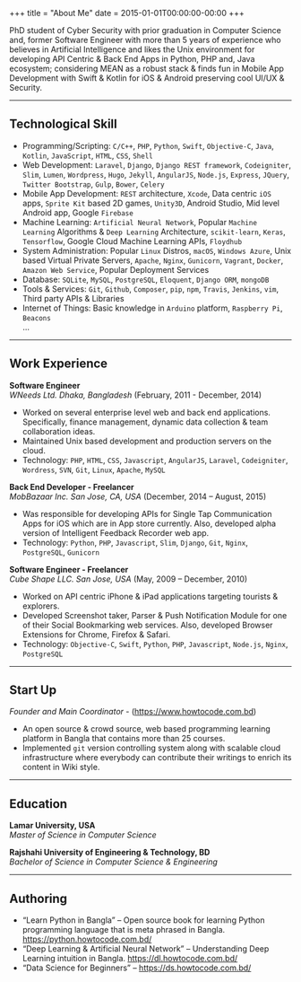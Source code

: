 +++
title = "About Me"
date = 2015-01-01T00:00:00-00:00
+++

PhD student of Cyber Security with prior graduation in Computer Science and, former Software Engineer with more than 5 years of experience who believes in Artificial Intelligence and likes the Unix environment for developing API Centric & Back End Apps in Python, PHP and, Java ecosystem; considering MEAN as a robust stack & finds fun in Mobile App Development with Swift & Kotlin for iOS & Android preserving cool UI/UX & Security.

***

Technological Skill
-
* Programming/Scripting: `C/C++`, `PHP`, `Python`, `Swift`, `Objective-C`, `Java`, `Kotlin`, `JavaScript`, `HTML`, `CSS`, `Shell`
* Web Development: `Laravel`, `Django`, `Django REST framework`, `Codeigniter`, `Slim`, `Lumen`, `Wordpress`, `Hugo`, `Jekyll`, `AngularJS`, `Node.js`, `Express`, `JQuery`, `Twitter Bootstrap`, `Gulp`, `Bower`, `Celery`
* Mobile App Development: `REST` architecture, `Xcode`, Data centric `iOS` apps, `Sprite Kit` based 2D games, `Unity3D`, Android Studio, Mid level Android app, Google `Firebase`
* Machine Learning: `Artificial Neural Network`, Popular `Machine Learning` Algorithms & `Deep Learning` Architecture, `scikit-learn`, `Keras`, `Tensorflow`, Google Cloud Machine Learning APIs, `Floydhub`
* System Administration: Popular `Linux` Distros, `macOS`, `Windows Azure`, Unix based Virtual Private Servers, `Apache`, `Nginx`, `Gunicorn`, `Vagrant`, `Docker`, `Amazon Web Service`, Popular Deployment Services
* Database: `SQLite`, `MySQL`, `PostgreSQL`, `Eloquent`, `Django ORM`, `mongoDB`
* Tools & Services: `Git`, `Github`, `Composer`, `pip`, `npm`, `Travis`, `Jenkins`, `vim`, Third party APIs & Libraries
* Internet of Things: Basic knowledge in `Arduino` platform, `Raspberry Pi`, `Beacons`  
...

***  

Work Experience
-
**Software Engineer**  
*WNeeds Ltd. Dhaka, Bangladesh*
(February, 2011 - December, 2014)   

* Worked on several enterprise level web and back end applications. Specifically, finance management, dynamic data collection & team collaboration ideas. 
* Maintained Unix based development and production servers on the cloud.
* Technology: `PHP`, `HTML`, `CSS`, `Javascript`, `AngularJS`, `Laravel`, `Codeigniter`, `Wordress`, `SVN`, `Git`, `Linux`, `Apache`, `MySQL`

**Back End Developer - Freelancer**  
*MobBazaar Inc. San Jose, CA, USA*
(December, 2014 – August, 2015)  

* Was responsible for developing APIs for Single Tap Communication Apps for iOS which are in App store currently. Also, developed alpha version of Intelligent Feedback Recorder web app.
* Technology: `Python`, `PHP`, `Javascript`, `Slim`, `Django`, `Git`, `Nginx`, `PostgreSQL`, `Gunicorn`

**Software Engineer - Freelancer**  
*Cube Shape LLC. San Jose, USA*
(May, 2009 – December, 2010)  

* Worked on API centric iPhone & iPad applications targeting tourists & explorers.
* Developed Screenshot taker, Parser & Push Notification Module for one of their Social Bookmarking web services. Also, developed Browser Extensions for Chrome, Firefox & Safari.
* Technology: `Objective-C`, `Swift`, `Python`, `PHP`, `Javascript`, `Node.js`, `Nginx`, `PostgreSQL`

***  

Start Up  
-
*Founder and Main Coordinator* - 
(https://www.howtocode.com.bd)  

* An open source & crowd source, web based programming learning platform in Bangla that contains more than 25 courses. 
* Implemented `git` version controlling system along with scalable cloud infrastructure where everybody can contribute their writings to enrich its content in Wiki style.

***  

Education 
-
**Lamar University, USA**  
*Master of Science in Computer Science*  

**Rajshahi University of Engineering & Technology, BD**   
*Bachelor of Science in Computer Science & Engineering*   

***  

Authoring
-
* “Learn Python in Bangla” – Open source book for learning Python programming language that is meta phrased in Bangla. https://python.howtocode.com.bd/  
* “Deep Learning & Artificial Neural Network” – Understanding Deep Learning intuition in Bangla. https://dl.howtocode.com.bd/ 
* “Data Science for Beginners” –  https://ds.howtocode.com.bd/